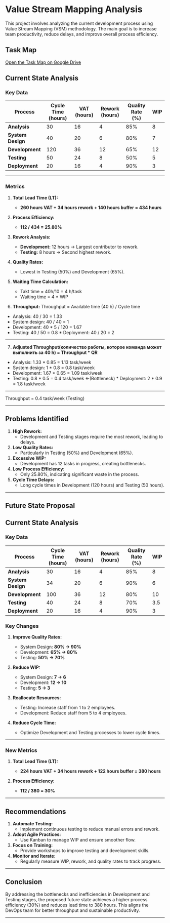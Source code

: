 # Value Stream Mapping Analysis

This project involves analyzing the current development process using Value Stream Mapping (VSM) methodology. The main goal is to increase team productivity, reduce delays, and improve overall process efficiency.

## Task Map

[Open the Task Map on Google Drive](https://drive.google.com/file/d/1Kb0PbeDtTPhFPjvW1sVT5LFaaIhUGDVF/view?usp=drive_link)


## Current State Analysis

### **Key Data**
| Process         | Cycle Time (hours) | VAT (hours) | Rework (hours) | Quality Rate (%) | WIP |
|------------------|--------------------|-------------|----------------|------------------|-----|
| **Analysis**     | 30                 | 16          | 4              | 85%              | 8   |
| **System Design**| 40                 | 20          | 6              | 80%              | 7   |
| **Development**  | 120                | 36          | 12             | 65%              | 12  |
| **Testing**      | 50                 | 24          | 8              | 50%              | 5   |
| **Deployment**   | 20                 | 16          | 4              | 90%              | 3   |

---

### **Metrics**
1. **Total Lead Time (LT):**  
   - **260 hours VAT + 34 hours rework + 140 hours buffer = 434 hours**

2. **Process Efficiency:**  
   - **112 / 434 = 25.80%**

3. **Rework Analysis:**  
   - **Development:** 12 hours → Largest contributor to rework.  
   - **Testing:** 8 hours → Second highest rework.  

4. **Quality Rates:**  
   - Lowest in Testing (50%) and Development (65%).

5. **Waiting Time Calculation:**  
   - Takt time = 40h/10 = 4 h/task
   - Waiting time = 4 * WIP

6. **Throughput:**
   Throughput = Available time (40 h) / Cycle time
 
* Analysis: 40 / 30 = 1.33 
* System design: 40 / 40 = 1
* Development: 40 * 5 / 120 = 1.67
* Testing: 40 / 50 = 0.8
* Deployment: 40 / 20 = 2
____________________________________

7. **Adjusted Throughput(количество работы, которое команда может выполнить за 40 h) = Throughput * QR** 
* Analysis: 1.33 * 0.85 = 1.13 task/week 
* System design: 1 * 0.8 = 0.8 task/week
* Development: 1.67 * 0.65 = 1.09 task/week
* Testing: 0.8 * 0.5 = 0.4 task/week  <-(Bottleneck)
* Deployment: 2 * 0.9 = 1.8 task/week
 _________________________________________

Throughput = 0.4 task/week (Testing)

---

## Problems Identified
1. **High Rework:**  
   - Development and Testing stages require the most rework, leading to delays.
2. **Low Quality Rates:**  
   - Particularly in Testing (50%) and Development (65%).
3. **Excessive WIP:**  
   - Development has 12 tasks in progress, creating bottlenecks.
4. **Low Process Efficiency:**  
   - Only 25.80%, indicating significant waste in the process.
5. **Cycle Time Delays:**  
   - Long cycle times in Development (120 hours) and Testing (50 hours).

---

## Future State Proposal

## Current State Analysis

### **Key Data**
| Process         | Cycle Time (hours) | VAT (hours) | Rework (hours) | Quality Rate (%) | WIP |
|------------------|--------------------|-------------|----------------|------------------|-----|
| **Analysis**     | 30                 | 16          | 4              | 85%              | 8   |
| **System Design**| 34                 | 20          | 6              | 90%              | 6   |
| **Development**  | 100                | 36          | 12             | 80%              | 10  |
| **Testing**      | 40                 | 24          | 8              | 70%              | 3.5 |
| **Deployment**   | 20                 | 16          | 4              | 90%              | 3   |


### **Key Changes**
1. **Improve Quality Rates:**  
   - System Design: **80% → 90%**  
   - Development: **65% → 80%**  
   - Testing: **50% → 70%**

2. **Reduce WIP:**
   - System Design: **7 → 6**
   - Development: **12 → 10**  
   - Testing: **5 → 3**

4. **Reallocate Resources:**  
   - Testing: Increase staff from 1 to 2 employees.  
   - Development: Reduce staff from 5 to 4 employees.

5. **Reduce Cycle Time:**  
   - Optimize Development and Testing processes to lower cycle times.

---

### **New Metrics**
1. **Total Lead Time (LT):**  
   - **224 hours VAT + 34 hours rework + 122 hours buffer = 380 hours**

2. **Process Efficiency:**  
   - **112 / 380 = 30%**

---

## Recommendations
1. **Automate Testing:**  
   - Implement continuous testing to reduce manual errors and rework.
2. **Adopt Agile Practices:**  
   - Use Kanban to manage WIP and ensure smoother flow.
3. **Focus on Training:**  
   - Provide workshops to improve testing and development skills.
4. **Monitor and Iterate:**  
   - Regularly measure WIP, rework, and quality rates to track progress.

---

## Conclusion
By addressing the bottlenecks and inefficiencies in Development and Testing stages, the proposed future state achieves a higher process efficiency (30%) and reduces lead time to 380 hours. This aligns the DevOps team for better throughput and sustainable productivity.

---
